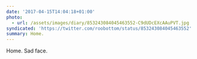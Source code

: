 ```yaml
---
date: '2017-04-15T14:04:18+01:00'
photo:
  - url: /assets/images/diary/853243084045463552-C9dUDcEXcAAuPVT.jpg
syndicated: 'https://twitter.com/roobottom/status/853243084045463552'
summary: Home.
---
```

Home. Sad face. 
